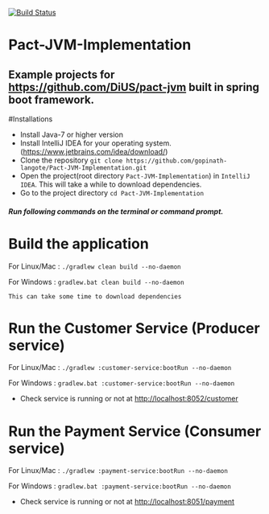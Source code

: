 [![Build Status](https://travis-ci.org/gopinath-langote/Pact-JVM-Implementation.svg)](https://travis-ci.org/gopinath-langote/Pact-JVM-Implementation)


# Pact-JVM-Implementation

Example projects for https://github.com/DiUS/pact-jvm built in spring boot framework.
--------
#Installations 
- Install Java-7 or higher version
- Install IntelliJ IDEA for your operating system. (https://www.jetbrains.com/idea/download/)
- Clone the repository `git clone https://github.com/gopinath-langote/Pact-JVM-Implementation.git`
- Open the project(root directory `Pact-JVM-Implementation`) in `IntelliJ IDEA`. This will take a while to download dependencies.
- Go to the project directory `cd Pact-JVM-Implementation` 


##### Run following commands on the terminal or command prompt.

# Build the application
For Linux/Mac : `./gradlew clean build --no-daemon`

For Windows : `gradlew.bat clean build --no-daemon`

`This can take some time to download dependencies`

# Run the Customer Service (Producer service)
For Linux/Mac : `./gradlew :customer-service:bootRun --no-daemon` 

For Windows : `gradlew.bat :customer-service:bootRun --no-daemon` 

- Check service is running or not at [http://localhost:8052/customer](http://localhost:8052/customer)

# Run the Payment Service (Consumer service)
For Linux/Mac : `./gradlew :payment-service:bootRun --no-daemon` 

For Windows : `gradlew.bat :payment-service:bootRun --no-daemon` 

- Check service is running or not at [http://localhost:8051/payment](http://localhost:8051/payment)
